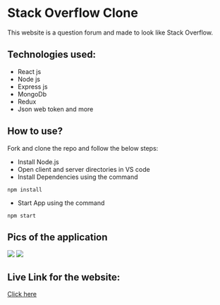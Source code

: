 # Stack Overflow Clone

This website is a question forum and made to look like Stack Overflow.

## Technologies used:

- React js
- Node js
- Express js
- MongoDb
- Redux
- Json web token and more

## How to use?

Fork and clone the repo and follow the below steps:

- Install Node.js
- Open client and server directories in VS code
- Install Dependencies using the command

```
npm install
```

- Start App using the command

```
npm start
```

## Pics of the application

<img src="https://github.com/Ritz7777/Stack-Overflow-Clone/blob/main/Screenshots/Homepage.png">
<img src="https://github.com/Ritz7777/Stack-Overflow-Clone/blob/main/Screenshots/Question.png">

## Live Link for the website:

[Click here](https://stack-overflow-ritzz.netlify.app/)
